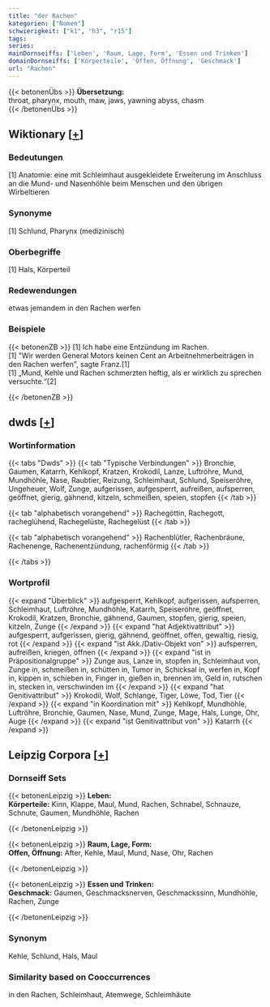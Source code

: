 ```yaml
---
title: "der Rachen"
kategorien: ["Nomen"]
schwierigkeit: ["k1", "h3", "r15"]
tags:
series:
mainDornseiffs: ['Leben', 'Raum, Lage, Form', 'Essen und Trinken']
domainDornseiffs: ['Körperteile', 'Offen, Öffnung', 'Geschmack']
url: "Rachen"
---
```


{{< betonenÜbs >}}
**Übersetzung:**  
throat, pharynx, mouth, maw, jaws, yawning abyss, chasm  
{{< /betonenÜbs >}}

## Wiktionary [[+](https://de.wiktionary.org/wiki/Rachen)]

### Bedeutungen
[1] Anatomie: eine mit Schleimhaut ausgekleidete Erweiterung im Anschluss an die Mund- und Nasenhöhle beim Menschen und den übrigen Wirbeltieren  

### Synonyme
[1] Schlund, Pharynx (medizinisch)  

### Oberbegriffe
[1] Hals, Körperteil  

### Redewendungen
etwas jemandem in den Rachen werfen  

### Beispiele
{{< betonenZB >}}
[1] Ich habe eine Entzündung im Rachen.  
[1] "Wir werden General Motors keinen Cent an Arbeitnehmerbeiträgen in den Rachen werfen", sagte Franz.[1]  
[1] „Mund, Kehle und Rachen schmerzten heftig, als er wirklich zu sprechen versuchte.“[2]  

{{< /betonenZB >}}


## dwds [[+](https://www.dwds.de/wb/Rachen)]

### Wortinformation
{{< tabs "Dwds" >}}
{{< tab "Typische Verbindungen" >}}
Bronchie, Gaumen, Katarrh, Kehlkopf, Kratzen, Krokodil, Lanze, Luftröhre, Mund, Mundhöhle, Nase, Raubtier, Reizung, Schleimhaut, Schlund, Speiseröhre, Ungeheuer, Wolf, Zunge, aufgerissen, aufgesperrt, aufreißen, aufsperren, geöffnet, gierig, gähnend, kitzeln, schmeißen, speien, stopfen
{{< /tab >}}

{{< tab "alphabetisch vorangehend" >}}
Rachegöttin, Rachegott, racheglühend, Rachegelüste, Rachegelüst
{{< /tab >}}

{{< tab "alphabetisch vorangehend" >}}
Rachenblütler, Rachenbräune, Rachenenge, Rachenentzündung, rachenförmig
{{< /tab >}}

{{< /tabs >}}

### Wortprofil
{{< expand "Überblick" >}} aufgesperrt, Kehlkopf, aufgerissen, aufsperren, Schleimhaut, Luftröhre, Mundhöhle, Katarrh, Speiseröhre, geöffnet, Krokodil, Kratzen, Bronchie, gähnend, Gaumen, stopfen, gierig, speien, kitzeln, Zunge {{< /expand >}}
{{< expand "hat Adjektivattribut" >}} aufgesperrt, aufgerissen, gierig, gähnend, geöffnet, offen, gewaltig, riesig, rot {{< /expand >}}
{{< expand "ist Akk./Dativ-Objekt von" >}} aufsperren, aufreißen, kriegen, öffnen {{< /expand >}}
{{< expand "ist in Präpositionalgruppe" >}} Zunge aus, Lanze in, stopfen in, Schleimhaut von, Zunge in, schmeißen in, schütten in, Tumor in, Schicksal in, werfen in, Kopf in, kippen in, schieben in, Finger in, gießen in, brennen im, Geld in, rutschen in, stecken in, verschwinden im {{< /expand >}}
{{< expand "hat Genitivattribut" >}} Krokodil, Wolf, Schlange, Tiger, Löwe, Tod, Tier {{< /expand >}}
{{< expand "in Koordination mit" >}} Kehlkopf, Mundhöhle, Luftröhre, Bronchie, Gaumen, Nase, Mund, Zunge, Mage, Hals, Lunge, Ohr, Auge {{< /expand >}}
{{< expand "ist Genitivattribut von" >}} Katarrh {{< /expand >}}

## Leipzig Corpora [[+](https://corpora.uni-leipzig.de/en/res?word=Rachen&corpusId=deu_newscrawl-public_2018)]

### Dornseiff Sets
{{< betonenLeipzig >}}
**Leben:**  
**Körperteile:** Kinn, Klappe, Maul, Mund, Rachen, Schnabel, Schnauze, Schnute, Gaumen, Mundhöhle, Rachen  

{{< /betonenLeipzig >}}


{{< betonenLeipzig >}}
**Raum, Lage, Form:**  
**Offen, Öffnung:** After, Kehle, Maul, Mund, Nase, Ohr, Rachen  

{{< /betonenLeipzig >}}


{{< betonenLeipzig >}}
**Essen und Trinken:**  
**Geschmack:** Gaumen, Geschmacksnerven, Geschmackssinn, Mundhöhle, Rachen, Zunge  

{{< /betonenLeipzig >}}

### Synonym
Kehle, Schlund, Hals, Maul


### Similarity based on Cooccurrences
in den Rachen, Schleimhaut, Atemwege, Schleimhäute

